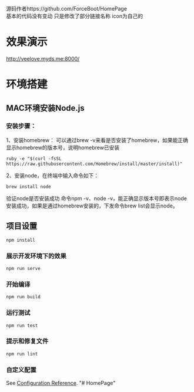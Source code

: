 源码作者https://github.com/ForceBoot/HomePage  
基本的代码没有变动 只是修改了部分链接名称 icon为自己的

# 效果演示
http://veelove.myds.me:8000/
# 环境搭建
## MAC环境安装Node.js
### 安装步骤：
1、安装homebrew：
可以通过brew -v来看是否安装了homebrew，如果能正确显示homebrew的版本号，说明homebrew已安装
```
ruby -e "$(curl -fsSL https://raw.githubusercontent.com/Homebrew/install/master/install)"
```
2、安装node，在终端中输入命令如下：
```
brew install node
```
验证node是否安装成功
命令npm -v、node -v，能正确显示版本号即表示node安装成功，如果是通过homebrew安装的，下发命令brew list会显示node。

## 项目设置
```
npm install
```

### 展示开发环境下的效果
```
npm run serve
```

### 开始编译
```
npm run build
```

### 运行测试
```
npm run test
```

### 提示和修复文件
```
npm run lint
```

### 自定义配置
See [Configuration Reference](https://cli.vuejs.org/config/).
"# HomePage"

